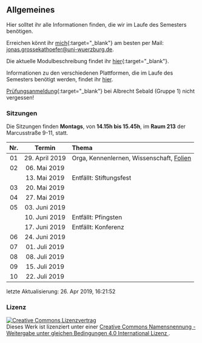 Allgemeines
-----------

Hier solltet ihr alle Informationen finden, die wir im Laufe des
Semesters benötigen.

Erreichen könnt ihr
[mich](http://www.i1.psychologie.uni-wuerzburg.de/ekp/personen/jonas-grossekathoefer/msc-jonas-grossekathoefer/){:target="\_blank"}
am besten per Mail: <jonas.grossekathoefer@uni-wuerzburg.de>.

Die aktuelle Modulbeschreibung findet ihr
[hier](https://www2.uni-wuerzburg.de/mhb/MB-de-06-PSY-EFM-152-m01.pdf){:target="\_blank"}.

Informationen zu den verschiedenen Plattformen, die im Laufe des
Semesters benötigt werden, findet ihr [hier](material/account.html).

[Prüfungsanmeldung](https://www-sbhome1.zv.uni-wuerzburg.de/qisserver/rds?state=verpublish&status=init&vmfile=no&publishid=201046&moduleCall=webInfo&publishConfFile=webInfo&publishSubDir=veranstaltung){:target="\_blank"}
bei Albrecht Sebald (Gruppe 1) nicht vergessen!

### Sitzungen

Die Sitzungen finden **Montags**, von **14.15h bis 15.45h**, im **Raum
213** der Marcusstraße 9-11, statt.

| Nr. |      Termin     | Thema                                                            |
|:---:|:---------------:|:-----------------------------------------------------------------|
|  01 | 29\. April 2019 | Orga, Kennenlernen, Wissenschaft, [Folien](/slides/01-orga.html) |
|  02 |  06\. Mai 2019  |                                                                  |
|     |  13\. Mai 2019  | Entfällt: Stiftungsfest                                          |
|  03 |  20\. Mai 2019  |                                                                  |
|  04 |  27\. Mai 2019  |                                                                  |
|  05 |  03\. Juni 2019 |                                                                  |
|     |  10\. Juni 2019 | Entfällt: Pfingsten                                              |
|     |  17\. Juni 2019 | Entfällt: Konferenz                                              |
|  06 |  24\. Juni 2019 |                                                                  |
|  07 |  01\. Juli 2019 |                                                                  |
|  08 |  08\. Juli 2019 |                                                                  |
|  09 |  15\. Juli 2019 |                                                                  |
|  10 |  22\. Juli 2019 |                                                                  |

letzte Aktualisierung: 26. Apr 2019, 16:21:52

### Lizenz

<a rel="license" href="http://creativecommons.org/licenses/by-sa/4.0/"><img alt="Creative Commons Lizenzvertrag" style="border-width:0" src="https://i.creativecommons.org/l/by-sa/4.0/88x31.png" /></a><br />Dieses
Werk ist lizenziert unter einer
<a rel="license" href="http://creativecommons.org/licenses/by-sa/4.0/">Creative
Commons Namensnennung - Weitergabe unter gleichen Bedingungen 4.0
International Lizenz </a>.
